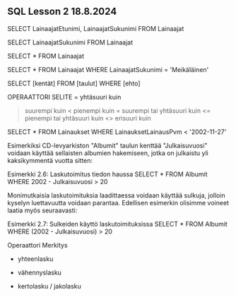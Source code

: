 ## SQL Lesson 2 18.8.2024

SELECT  LainaajatEtunimi, LainaajatSukunimi 
FROM    Lainaajat

SELECT   LainaajatSukunimi 
FROM     Lainaajat

SELECT   * 
FROM     Lainaajat

SELECT   * 
FROM     Lainaajat 
WHERE    LainaajatSukunimi = 'Meikäläinen'

SELECT [kentät] FROM [taulut] WHERE [ehto]

OPERAATTORI	SELITE
=	yhtäsuuri kuin
>	suurempi kuin
<	pienempi kuin
>=	suurempi tai yhtäsuuri kuin
<=	pienempi tai yhtäsuuri kuin
<>	erisuuri kuin

SELECT   * 
FROM     Lainaukset 
WHERE    LainauksetLainausPvm < '2002-11-27'

Esimerkiksi CD-levyarkiston "Albumit" taulun kenttää "Julkaisuvuosi" voidaan käyttää 
sellaisten albumien hakemiseen, jotka on julkaistu yli kaksikymmentä vuotta sitten:

Esimerkki 2.6: Laskutoimitus tiedon haussa
SELECT   * 
FROM     Albumit 
WHERE    2002 - Julkaisuvuosi > 20

Monimutkaisia laskutoimituksia laadittaessa voidaan käyttää sulkuja, jolloin 
kyselyn luettavuutta voidaan parantaa. Edellisen esimerkin olisimme voineet laatia 
myös seuraavasti:

Esimerkki 2.7: Sulkeiden käyttö laskutoimituksissa
SELECT   * 
FROM     Albumit 
WHERE    (2002 - Julkaisuvuosi) > 20

Operaattori	Merkitys
+	yhteenlasku
-	vähennyslasku
*	kertolasku
/	jakolasku

